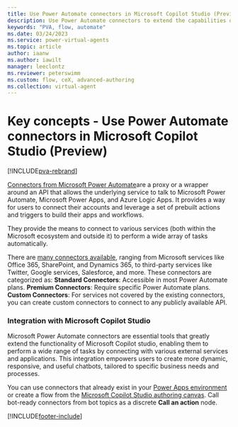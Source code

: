 ```yaml
---
title: Use Power Automate connectors in Microsoft Copilot Studio (Preview)
description: Use Power Automate connectors to extend the capabilities of your bots.
keywords: "PVA, flow, automate"
ms.date: 03/24/2023
ms.service: power-virtual-agents
ms.topic: article
author: iaanw
ms.author: iawilt
manager: leeclontz
ms.reviewer: peterswimm
ms.custom: flow, ceX, advanced-authoring
ms.collection: virtual-agent
---
```


# Key concepts - Use Power Automate connectors in Microsoft Copilot Studio (Preview)

[!INCLUDE[pva-rebrand](includes/pva-rebrand.md)]

[Connectors from Microsoft Power Automate](https://learn.microsoft.com/en-us/connectors)are a proxy or a wrapper around an API that allows the underlying service to talk to Microsoft Power Automate, Microsoft Power Apps, and Azure Logic Apps. It provides a way for users to connect their accounts and leverage a set of prebuilt actions and triggers to build their apps and workflows.

 They provide the means to connect to various services (both within the Microsoft ecosystem and outside it) to perform a wide array of tasks automatically. 

There are [many connectors available](https://learn.microsoft.com/en-us/connectors/connector-reference/), ranging from Microsoft services like Office 365, SharePoint, and Dynamics 365, to third-party services like Twitter, Google services, Salesforce, and more. These connectors are categorized as:
**Standard Connectors**: Accessible in most Power Automate plans.
**Premium Connectors**: Require specific Power Automate plans.
**Custom Connectors**: For services not covered by the existing connectors, you can create custom connectors to connect to any publicly available API.

### Integration with Microsoft Copilot Studio

Microsoft Power Automate connectors are essential tools that greatly extend the functionality of Microsoft Copilot studio, enabling them to perform a wide range of tasks by connecting with various external services and applications. This integration empowers users to create more dynamic, responsive, and useful chatbots, tailored to specific business needs and processes.

 You can use connectors that already exist in your [Power Apps environment](environments-first-run-experience.md) or create a flow from the [Microsoft Copilot Studio authoring canvas](authoring-create-edit-topics.md). Call bot-ready connectors from bot topics as a discrete **Call an action** node.


[!INCLUDE[footer-include](includes/footer-banner.md)]
